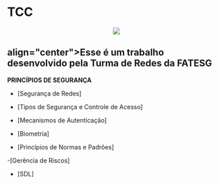 <h1>TCC</h1>
<p align="center">
<img src="https://ead.fieg.com.br/pluginfile.php/1/theme_moove/logo/1676653367/logoSesiSenai%20%281%29.png">
</p>
<h2>align="center">Esse é um trabalho desenvolvido pela Turma de Redes da FATESG</h2>

__PRINCÍPIOS DE SEGURANÇA__

- [Segurança de Redes] 

- [Tipos de Segurança e Controle de Acesso] 

- [Mecanismos de Autenticação] 

- [Biometria] 

- [Princípios de Normas e Padrões] 

-[Gerência de Riscos] 

- [SDL]
